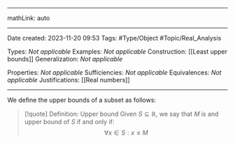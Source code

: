 
---

mathLink: auto

---
Date created: 2023-11-20 09:53
Tags: #Type/Object #Topic/Real_Analysis  

Types: _Not applicable_
Examples: _Not applicable_
Construction: [[Least upper bounds]]
Generalization: _Not applicable_

Properties: _Not applicable_
Sufficiencies: _Not applicable_
Equivalences: _Not applicable_
Justifications: [[Real numbers]]

---  

We define the upper bounds of a subset as follows:

> [!quote] Definition: Upper bound
> Given $S\subseteq \mathbb R$, we say that $M$ is and upper bound of $S$ if and only if: $$\forall x\in S:x\leq M$$



